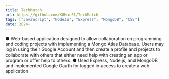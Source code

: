 ```yaml
---
title: TechMatch
url: https://github.com/K8MacEl/TechMatch
tags: ["JavaScript", "NodeJS", "Express", "MongoDB", "CSS"]
date: 2024-
---
```


 ● Web-based application designed to allow collaboration on programming and coding projects with implementing a Mongo Atlas Database.  Users may log in using their Google Account and then create a profile and projects to collaborate with others that either need help with creating an app or program or offer help to others. 
● Used Express, Node.js, and MongoDB and implemented Google Oauth for logged in access to create a web application


